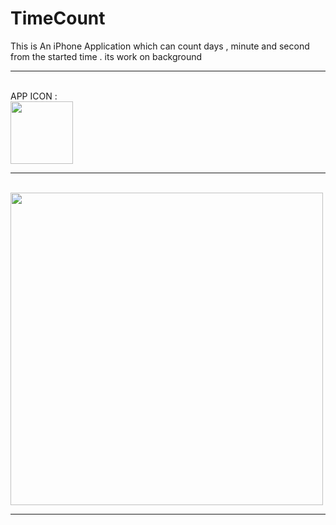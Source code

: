 # TimeCount
This is An iPhone Application which can count days , minute and second from the started time . its work on background
<hr>
<br>
  APP ICON : <br>
 <img src="https://github.com/RajendraPandit1/TimeOut/assets/75786029/a1db86b4-06c5-4936-9997-88fc79a567c2" height="100">
 <hr>
  <br>
<img src="https://github.com/RajendraPandit1/TimeOut/assets/75786029/5d25116c-94e0-46aa-9fd5-8fbcd1f51f44" height="500">
<hr>
